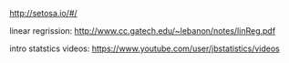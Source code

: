 

http://setosa.io/#/

linear regrission: http://www.cc.gatech.edu/~lebanon/notes/linReg.pdf

intro statstics videos:  https://www.youtube.com/user/jbstatistics/videos

